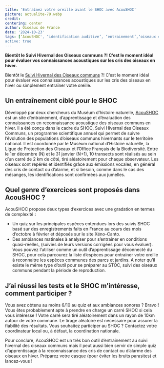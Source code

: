 ```yaml
--- 
title: 'Entraînez votre oreille avant le SHOC avec AcouSHOC'
picture: actualite-79.webp
credit: 
centering: center
author: Oiseaux de France
date: '2024-10-23'
tags: [’AcouSHOC', ‘identification auditive’, ‘entrainement’,‘oiseaux communs’ , ‘hiver’]
active: true
---
```

**Bientôt le Suivi Hivernal des Oiseaux communs ?! C’est le moment idéal pour évaluer vos connaissances acoustiques sur les cris des oiseaux en hiver.**

Bientôt le [Suivi Hivernal des Oiseaux communs]( https://www.oiseauxdefrance.org/get-involved/shoc?utm_source=Sarbacane&utm_medium=email&utm_campaign=Newsletter%20ODF_6_2022) ?! C’est le moment idéal pour évaluer vos connaissances acoustiques sur les cris des oiseaux en hiver ou simplement entraîner votre oreille.

## Un entraînement ciblé pour le SHOC  
Développé par deux chercheurs du Muséum d’histoire naturelle, [AcouSHOC](https://acoushoc.vigienature.fr/) est un site d’entrainement, d’apprentissage et d’évaluation des connaissances en reconnaissance acoustique des oiseaux communs en hiver.
Il a été conçu dans le cadre du SHOC, Suivi Hivernal des Oiseaux Communs, un programme scientifique annuel qui permet de suivre l’évolution des populations d’oiseaux communs hivernants sur le territoire national. Il est coordonné par le Muséum national d’Histoire naturelle, la Ligue de Protection des Oiseaux et l’Office Français de la Biodiversité. Entre le 1er décembre (N) et le 31 janvier (N+1), 10 transects sont réalisés au sein d’un carré de 2 km de côté, tiré aléatoirement pour chaque observateur. Les oiseaux sont repérés et identifiés grâce aux émissions vocales, en général des cris de contact ou d’alarme, et si besoin, comme dans le cas des mésanges, les identifications sont confirmées aux jumelles.

## Quel genre d’exercices sont proposés dans AcouSHOC ? 
AcouSHOC propose deux types d’exercices avec une gradation en termes de complexité : 
- Un quiz sur les principales espèces entendues lors des suivis SHOC basé sur des enregistrements faits en France au cours des mois d’octobre à février et déposés sur le site Xéno-Canto.
- Des ambiances matinales à analyser pour s’entrainer en conditions quasi-réelles, (suivies de leurs versions corrigées pour vous évaluer). 
Vous pouvez l’utiliser comme un outil d’apprentissage déconnecté du SHOC, pour cela parcourez la liste d’espèces pour entrainer votre oreille à reconnaitre les espèces communes des parcs et jardins.
A noter qu’il existe le même type d’outil pour se préparer au STOC, suivi des oiseaux communs pendant la période de reproduction. 

## J’ai réussi les tests et le SHOC m’intéresse, comment participer ? 
Vous avez obtenu au moins 6/10 au quiz et aux ambiances sonores ? Bravo ! Vous êtes probablement apte à prendre en charge un carré SHOC si cela vous intéresse ! Votre carré sera tiré aléatoirement dans un rayon de 10km autour de votre commune. Le tirage aléatoire est nécessaire pour assurer la fiabilité des résultats.
Vous souhaitez participer au SHOC ? Contactez votre coordinateur local ou, à défaut, la coordination nationale.

Pour conclure, AcouSHOC est un très bon outil d’entrainement au suivi hivernal des oiseaux communs mais il peut aussi bien servir de simple quiz d’apprentissage à la reconnaissance des cris de contact ou d’alarme des oiseaux en hiver. Préparez votre casque (pour éviter les bruits parasites) et lancez-vous !

